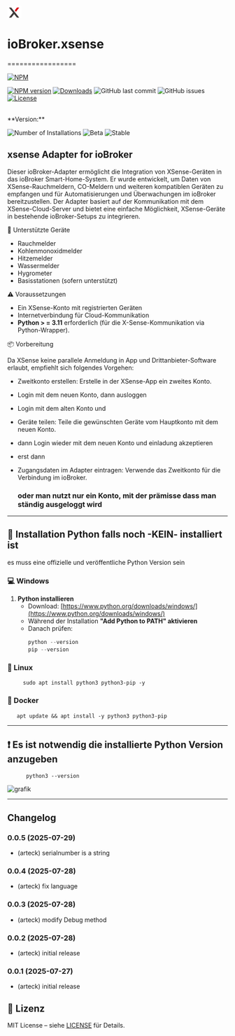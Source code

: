 ![Logo](admin/xsense.png)
# ioBroker.xsense
=================

[![NPM](https://nodei.co/npm/iobroker.xsense.png?downloads=true)](https://nodei.co/npm/iobroker.xsense/)

[![NPM version](http://img.shields.io/npm/v/iobroker.xsense.svg)](https://www.npmjs.com/package/iobroker.xsense)
[![Downloads](https://img.shields.io/npm/dm/iobroker.xsense.svg)](https://www.npmjs.com/package/iobroker.xsense)
![GitHub last commit](https://img.shields.io/github/last-commit/arteck/ioBroker.xsense)
![GitHub issues](https://img.shields.io/github/issues/arteck/ioBroker.xsense)[![License](https://img.shields.io/badge/License-MIT-blue.svg)](https://github.com/arteck/ioBroker.xsense/blob/master/LICENSE)

</br>
**Version:** </br>

![Number of Installations](http://iobroker.live/badges/xsense-installed.svg)
![Beta](https://img.shields.io/npm/v/iobroker.xsense.svg?color=red&label=beta)
![Stable](https://iobroker.live/badges/xsense-stable.svg)


xsense Adapter for ioBroker
------------------------------------------------------------------------------

Dieser ioBroker-Adapter ermöglicht die Integration von XSense-Geräten in das ioBroker Smart-Home-System. 
Er wurde entwickelt, um Daten von XSense-Rauchmeldern, CO-Meldern und weiteren kompatiblen Geräten zu empfangen und für Automatisierungen und Überwachungen im ioBroker bereitzustellen.
Der Adapter basiert auf der Kommunikation mit dem XSense-Cloud-Server und bietet eine einfache Möglichkeit, XSense-Geräte in bestehende ioBroker-Setups zu integrieren.


🔧 Unterstützte Geräte
- Rauchmelder
- Kohlenmonoxidmelder
- Hitzemelder
- Wassermelder
- Hygrometer
- Basisstationen (sofern unterstützt)


⚠️ Voraussetzungen
- Ein XSense-Konto mit registrierten Geräten
- Internetverbindung für Cloud-Kommunikation
- **Python > = 3.11** erforderlich (für die X-Sense-Kommunikation via Python-Wrapper).



📦 Vorbereitung

Da XSense keine parallele Anmeldung in App und Drittanbieter-Software erlaubt, empfiehlt sich folgendes Vorgehen:

- Zweitkonto erstellen: Erstelle in der XSense-App ein zweites Konto.
- Login mit dem neuen Konto, dann ausloggen
- Login mit dem alten Konto und 
- Geräte teilen: Teile die gewünschten Geräte vom Hauptkonto mit dem neuen Konto.
- dann Login wieder mit dem neuen Konto und einladung akzeptieren
- erst dann 
- Zugangsdaten im Adapter eintragen: Verwende das Zweitkonto für die Verbindung im ioBroker.

  ### oder man nutzt nur ein Konto, mit der prämisse dass man ständig ausgeloggt wird

------------------------------------------------------------------------------

## 🚀 Installation Python falls noch -KEIN- installiert ist

es muss eine offizielle und veröffentliche Python Version sein

### 💻 Windows

1. **Python installieren**
   - Download: [https://www.python.org/downloads/windows/](https://www.python.org/downloads/windows/)
   - Während der Installation **"Add Python to PATH" aktivieren**
   - Danach prüfen:
     ```powershell
     python --version
     pip --version
     ```
     
### 🐧 Linux
   ```sudo apt update
        sudo apt install python3 python3-pip -y
   ```

### 🐳 Docker


   ```
      apt update && apt install -y python3 python3-pip
   ```
------------------------------------------------------------------------------


## ❗  Es ist notwendig die installierte Python Version anzugeben
```
      python3 --version
 ```

<img width="1029" height="438" alt="grafik" src="https://github.com/user-attachments/assets/86e4fd1c-1d4e-4234-a2ad-48b8dd9f418e" />

    

------------------------------------------------------------------------------

## Changelog
### 0.0.5 (2025-07-29)
* (arteck) serialnumber is a string

### 0.0.4 (2025-07-28)
* (arteck) fix language

### 0.0.3 (2025-07-28)
* (arteck) modify Debug method

### 0.0.2 (2025-07-28)
* (arteck) initial release

### 0.0.1 (2025-07-27)
* (arteck) initial release

## 📜 Lizenz

MIT License – siehe [LICENSE](https://github.com/arteck/ioBroker.xsense/blob/main/LICENSE) für Details.
